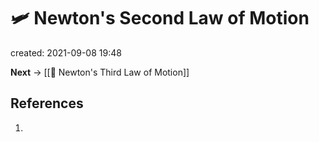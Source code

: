 # 🛩  Newton's Second Law of Motion
created: 2021-09-08 19:48

**Next** -> [[🧨 Newton's Third Law of Motion]]

## References
1. 